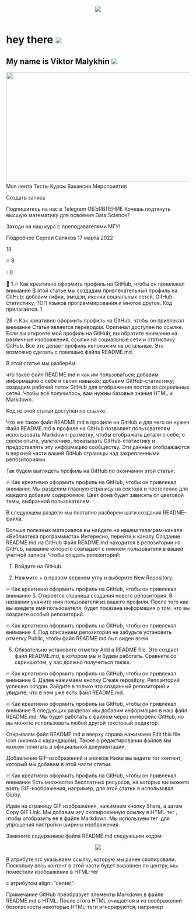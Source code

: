 

  </a>
</div>

<div id="header" align="center">
  <img src="https://media.giphy.com/media/M9gbBd9nbDrOTu1Mqx/giphy.gif" width="100"/>
</div>

  </a>
</div>
<img src="https://komarev.com/ghpvc/?username=MalykhinViktor&style=flat-square&color=blue" alt=""/>


<h1>
  hey there
  <img src="https://media.giphy.com/media/ymwg2hvAKuuuiDN1x3/giphy.gif" width="50px"/>
</h1>

<h2>
  My name is Viktor Malykhin
  <img src="https://media.giphy.com/media/hvRJCLFzcasrR4ia7z/giphy.gif" width="30px"/>
</h2>
<div align="center">
  <img src="https://media.giphy.com/media/3oKIPEqDGUULpEU0aQ/giphy.gif" width="600" height="300"/>
</div>
Моя лента
Тесты
Курсы
Вакансии
Мероприятия

Создать запись


Подпишитесь на нас в Telegram
ОБЪЯВЛЕНИЕ
Хочешь подтянуть высшую математику для освоения Data Science?

Заходи на наш курс с преподавателями МГУ!

Подробнее
 Сергей Саляхов
17 марта 2022

18

🔥
8

💧
0

💩
1
🔥 Как креативно оформить профиль на GitHub, чтобы он привлекал внимание
В этой статье мы создадим привлекательный профиль на GitHub: добавим гифки, эмодзи, иконки социальных сетей, GitHub-статистику, ТОП языков программирования и многое другое. Код прилагается.
1

28
🔥 Как креативно оформить профиль на GitHub, чтобы он привлекал внимание
Статья является переводом. Оригинал доступен по ссылке.
Если вы откроете мой профиль на GitHub, вы обратите внимание на различные изображения, ссылки на социальные сети и статистику GitHub. Всё это делает профиль непохожим на остальные. Это возможно сделать с помощью файла README.md.

В этой статье мы разберём:

что такое файл README.md и как им пользоваться;
добавим информацию о себе и своих навыках;
добавим GitHub-статистику;
создадим рабочий поток GitHub для отображения постов из социальных сетей.
Чтобы всё получилось, вам нужны базовые знания HTML и Markdown.

Код из этой статьи доступен по ссылке.

Что же такое файл README.md в профиле на GitHub и для чего он нужен
Файл README.md в профиле на GitHub позволяет пользователям использовать Markdown-разметку, чтобы отображать детали о себе, о своём опыте, увлечениях, показывать GitHub-статистику и предоставлять эту информацию сообществу. Эти данные отображаются в верхней части вашей GitHub страницы над закрепленными репозиториями.

Так будем выглядеть профиль на GitHub по окончании этой статьи:

🔥 Как креативно оформить профиль на GitHub, чтобы он привлекал внимание
Мы разделим главную страницу на сектора и постепенно для каждого добавим содержимое. Цвет фона будет зависеть от цветовой темы, выбранной пользователем.

В следующем разделе мы поэтапно разберем шаги создания README-файла.

Больше полезных материалов вы найдете на нашем телеграм-канале «Библиотека программиста»
Интересно, перейти к каналу
Создание README.md на GitHub
Файл README.md находится в репозитории на GitHub, название которого совпадает с именем пользователя в вашей учетной записи. Чтобы создать репозиторий:

1. Войдите на GitHub.

2. Нажмите + в правом верхнем углу и выберите New Repository.

🔥 Как креативно оформить профиль на GitHub, чтобы он привлекал внимание
3. Откроется страница создания нового репозитория. В названии укажите имя пользователя из вашего профиля. После того как вы введете имя пользователя, будет показана информация о том, что вы создаете особый репозиторий.

🔥 Как креативно оформить профиль на GitHub, чтобы он привлекал внимание
4. Под описанием репозитория не забудьте установить отметку Public, чтобы файл README.md был виден всем.

5. Обязательно установите отметку Add a README file. Это создаст файл README.md, в котором мы и будем работать. Сравните со скриншотом, у вас должно получиться также.

🔥 Как креативно оформить профиль на GitHub, чтобы он привлекал внимание
6. Далее нажимаем кнопку Create repository. Репозиторий успешно создан. Зайдите в только что созданный репозиторий и увидите, что в нем уже есть файл README.md.

🔥 Как креативно оформить профиль на GitHub, чтобы он привлекал внимание
В следующих разделах мы добавим информацию в наш файл README.md. Мы будет работать с файлом через интерфейс GitHub, но вы можете использовать любой другой текстовый редактор.

Открываем файл README.md и вверху справа нажимаем Edit this file icon (иконка с карандашом). Также о редактировании файлов мы можем почитать в официальной документации.

Добавление GIF-изображений и значков
Ниже вы видите тот контент, который мы добавим в этой части статьи:

🔥 Как креативно оформить профиль на GitHub, чтобы он привлекал внимание
Есть множество бесплатных ресурсов, на которых вы можете взять GIF-изображения, например, для этой статьи я использовал Giphy.

Идем на страницу GIF изображения, нажимаем кнопку Share, а затем Copy GIF Link. Мы добавим эту скопированную ссылку в HTML-тег <img/>, чтобы отобразить ее в файле Markdown. Мы используем тег <img/> для упрощения настройки ширины изображения.

Замените содержимое файла README.md следующим кодом:

        
<div id="header" align="center">
  <img src="https://media.giphy.com/media/M9gbBd9nbDrOTu1Mqx/giphy.gif" width="100"/>
</div>

    
В атрибуте src указываем ссылку, которую мы ранее скопировали. Поскольку весь контент в этой части будет выровнен по центру, мы поместили изображение в HTML-тег <div> с атрибутом align="center".

Примечание
GitHub преобразует элементы Markdown в файле README.md в HTML. После этого HTML очищается и из соображений безопасности некоторые HTML-теги игнорируются, например <script>, <style> и т. д. По этим причинам мы использовали атрибут align вместо CSS-стилей.
Перейдем в окно предпросмотра. Наша картинка появилась на странице:

🔥 Как креативно оформить профиль на GitHub, чтобы он привлекал внимание
Далее мы добавим значки для ссылок на социальные сети, при клике на которые будет открываться нужный сайт. Вы можете добавить значки для самых разных сайтов: Instagram, Facebook, Twitter и т. д. Мы добавим три значка: Twitter, YouTube и LinkedIn.

Для создания и редактирования необходимых нам значков будем использовать ресурс Shields.io. Используем URL-адрес https://img.shields.io/badge/ и передадим ему дополнительные параметры, чтобы получить нужные значки.

Первый параметр, который мы передадим, будет следующего формата: Label-Color

Здесь:

Label – название социальной сети, отображенное на значке.

Color – цвет самого значка.

Для трех социальных сетей значения будут следующие:

LinkedIn: LinkedIn-blue
Twitter: Twitter-blue
YouTube: YouTube-red
Так должен выглядеть итоговый URL для LinkedIn:

        
https://img.shields.io/badge/LinkedIn-blue

    
Если поместить этот URL в адресную строку браузера и перейти по нему, увидим следующее:

🔥 Как креативно оформить профиль на GitHub, чтобы он привлекал внимание
Обратите внимание, что пока на значке у нас только текст. Чтобы добавить логотип, нам нужно добавить в адрес еще 2 параметра:

logo = {название иконки для социальной сети}
logoColor = {цвет этой иконки}
Такой URL должен у нас получиться:

        
https://img.shields.io/badge/LinkedIn-blue?logo=linkedin&logoColor=white

    
Также добавим параметр стиля к нашему URL-адресу. Существует множество вариантов стилей, подробнее можно ознакомиться на сайте Shields.io. Мы будем использовать элемент for-the-badge.

Итоговый URL для значка LinkedIn будет выглядеть так:

        
https://img.shields.io/badge/LinkedIn-blue?logo=linkedin&logoColor=white&style=for-the-badge

    
Вставим этот адрес в браузер и посмотрим, что получилось:

🔥 Как креативно оформить профиль на GitHub, чтобы он привлекал внимание
По аналогии создадим URL-адреса для остальных значков:

        
https://img.shields.io/badge/YouTube-red?style=for-the-badge&logo=youtube&logoColor=white
https://img.shields.io/badge/Twitter-blue?style=for-the-badge&logo=twitter&logoColor=white

    
Добавим каждый URL в тег <img/>:

        
<div id="badges">
  <img src="https://img.shields.io/badge/LinkedIn-blue?style=for-the-badge&logo=linkedin&logoColor=white" alt="LinkedIn Badge"/>
  <img src="https://img.shields.io/badge/YouTube-red?style=for-the-badge&logo=youtube&logoColor=white" alt="Youtube Badge"/>
  <img src="https://img.shields.io/badge/Twitter-blue?style=for-the-badge&logo=twitter&logoColor=white" alt="Twitter Badge"/>
</div>

### :man_technologist: About Me :

I'm a passionate Junior Data Analyst and Java Developer <img src="https://media.giphy.com/media/WUlplcMpOCEmTGBtBW/giphy.gif" width="30"> from Russia
- 🏴󠁧󠁢󠁥󠁮 Foreign language proficiency - English b1, native Russian
- :seedling: Exploring Technical Content Writing.

- :zap: In my free time, I read tech articles and Surf 🏄.

- :mailbox:How to reach me: (vic.malykhin@yandex.ru)

### :hammer_and_wrench: Languages and Tools :

<div>
  <img src="https://github.com/devicons/devicon/blob/master/icons/java/java-original-wordmark.svg" title="Java" alt="Java" width="40" height="40"/>&nbsp;
  <img src="https://github.com/devicons/devicon/blob/master/icons/anaconda/anaconda-original-wordmark.svg" title="React" alt="React" width="40" height="40"/>&nbsp;
  <img src="https://github.com/devicons/devicon/blob/master/icons/spring/spring-original-wordmark.svg" title="Spring" alt="Spring" width="40" height="40"/>&nbsp;
  <img src="https://github.com/devicons/devicon/blob/master/icons/python/python-original.svg" title="Material UI" alt="Material UI" width="40" height="40"/>&nbsp;
  <img src="https://github.com/devicons/devicon/blob/master/icons/docker/docker-original.svg" title="Flutter" alt="Flutter" width="40" height="40"/>&nbsp;
  <img src="https://github.com/devicons/devicon/blob/master/icons/tomcat/tomcat-original.svg" title="Redux" alt="Redux " width="40" height="40"/>&nbsp;
   <img src="https://github.com/devicons/devicon/blob/master/icons/jupyter/jupyter-original.svg"  title="CSS3" alt="CSS" width="40" height="40"/>&nbsp;
  <img src="https://github.com/devicons/devicon/blob/master/icons/html5/html5-original.svg" title="HTML5" alt="HTML" width="40" height="40"/>&nbsp;
  <img src="https://github.com/devicons/devicon/blob/master/icons/mysql/mysql-original-wordmark.svg" title="MySQL"  alt="MySQL" width="40" height="40"/>&nbsp;
  <img src="https://github.com/devicons/devicon/blob/master/icons/kotlin/kotlin-original.svg" title="NodeJS" alt="NodeJS" width="40" height="40"/>&nbsp;
   <img src="https://github.com/devicons/devicon/blob/master/icons/git/git-original-wordmark.svg" title="Git" **alt="Git" width="40" height="40"/>
</div>

### My projects:

  -  🎵 <a href="https://github.com/MalykhinViktor/Yandex_praktikum/tree/first-project" target="_blank">Yandex Music</a>
  -  🏦  <a href="https://github.com/MalykhinViktor/Yandex_praktikum/tree/second-project" target="_blank">Investigation of the reliability of borrowers</a>
  - 🏠  <a href="https://github.com/MalykhinViktor/Yandex_praktikum/tree/third-project" target="_blank">Yandex Real Estate</a>
  - 🎦 <a href="https://github.com/MalykhinViktor/Yandex_praktikum/tree/fourth-project" target="_blank"> Research of the Russian film distribution</a>
  - 🥩 <a href="https://github.com/MalykhinViktor/Yandex_praktikum/tree/fifth-project" target="_blank">The market of public catering establishments in Moscow</a>
  -  📱 <a href="https://github.com/MalykhinViktor/Yandex_praktikum/tree/sixth-project" target="_blank"> NPS of mobile app users</a>
  -  📈 <a href="https://github.com/MalykhinViktor/Yandex_praktikum/tree/seventh-project" target="_blank"> TED Conference Research </a>

<h3>
  You can get acquainted with them in various branches of this repository
  <img src="https://media.giphy.com/media/Y01wot3Bt9Bpdz8xvs/giphy.gif" width="60px"/>
</h3>

### Courses
-  🧑‍💻<a href="https://github.com/JavaRush" target="_blank">JavaRush</a> 
-  🛢<a href="https://practicum.yandex.ru/" target="_blank">Yandex_Practicum</a> 
-  👨‍💼 IT Product Management, Suvorov IT
